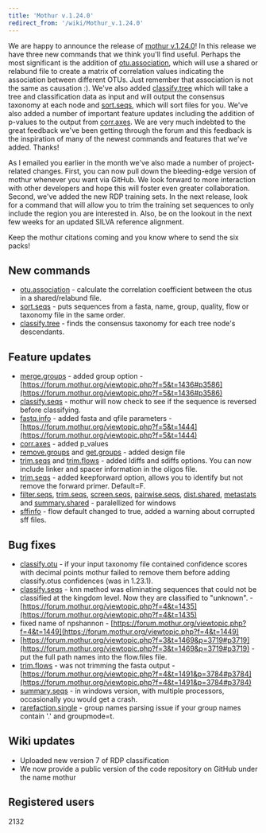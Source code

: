 ```yaml
---
title: 'Mothur v.1.24.0'
redirect_from: '/wiki/Mothur_v.1.24.0'
---
```

We are happy to announce the release of [mothur
v.1.24.0](mothur_v.1.24.0)! In this release we have three new
commands that we think you\'ll find useful. Perhaps the most significant
is the addition of [otu.association](otu.association), which
will use a shared or relabund file to create a matrix of correlation
values indicating the association between different OTUs. Just remember
that association is not the same as causation :). We\'ve also added
[classify.tree](classify.tree) which will take a tree and
classification data as input and will output the consensus taxonomy at
each node and [sort.seqs](sort.seqs), which will sort files
for you. We\'ve also added a number of important feature updates
including the addition of p-values to the output from
[corr.axes](corr.axes). We are very much indebted to the
great feedback we\'ve been getting through the forum and this feedback
is the inspiration of many of the newest commands and features that
we\'ve added. Thanks!

As I emailed you earlier in the month we\'ve also made a number of
project-related changes. First, you can now pull down the bleeding-edge
version of mothur whenever you want via GitHub. We look forward to more
interaction with other developers and hope this will foster even greater
collaboration. Second, we\'ve added the new RDP training sets. In the
next release, look for a command that will allow you to trim the
training set sequences to only include the region you are interested in.
Also, be on the lookout in the next few weeks for an updated SILVA
reference alignment.

Keep the mothur citations coming and you know where to send the six
packs!

## New commands

-   [otu.association](otu.association) - calculate the
    correlation coefficient between the otus in a shared/relabund file.
-   [sort.seqs](sort.seqs) - puts sequences from a fasta,
    name, group, quality, flow or taxonomy file in the same order.
-   [classify.tree](classify.tree) - finds the consensus
    taxonomy for each tree node\'s descendants.

## Feature updates

-   [merge.groups](merge.groups) - added group option -
    [https://forum.mothur.org/viewtopic.php?f=5&t=1436#p3586](https://forum.mothur.org/viewtopic.php?f=5&t=1436#p3586)
-   [classify.seqs](classify.seqs) - mothur will now check to
    see if the sequence is reversed before classifying.
-   [fastq.info](fastq.info) - added fasta and qfile
    parameters - [https://forum.mothur.org/viewtopic.php?f=5&t=1444](https://forum.mothur.org/viewtopic.php?f=5&t=1444)
-   [corr.axes](corr.axes) - added p\_values
-   [remove.groups](remove.groups) and
    [get.groups](get.groups) - added design file
-   [trim.seqs](trim.seqs) and
    [trim.flows](trim.flows) - added ldiffs and sdiffs
    options. You can now include linker and spacer information in the
    oligos file.
-   [trim.seqs](trim.seqs) - added keepforward option, allows
    you to identify but not remove the forward primer. Default=F.
-   [filter.seqs](filter.seqs),
    [trim.seqs](trim.seqs),
    [screen.seqs](screen.seqs),
    [pairwise.seqs](pairwise.seqs),
    [dist.shared](dist.shared),
    [metastats](metastats) and
    [summary.shared](summary.shared) - paralellized for
    windows
-   [sffinfo](sffinfo) - flow default changed to true, added
    a warning about corrupted sff files.

## Bug fixes

-   [classify.otu](classify.otu) - if your input taxonomy
    file contained confidence scores with decimal points mothur failed
    to remove them before adding classify.otus confidences (was in
    1.23.1).
-   [classify.seqs](classify.seqs) - knn method was
    eliminating sequences that could not be classified at the kingdom
    level. Now they are classified to \"unknown\". -
    [https://forum.mothur.org/viewtopic.php?f=4&t=1435](https://forum.mothur.org/viewtopic.php?f=4&t=1435)
-   fixed name of npshannon -
    [https://forum.mothur.org/viewtopic.php?f=4&t=1449](https://forum.mothur.org/viewtopic.php?f=4&t=1449)
-   [https://forum.mothur.org/viewtopic.php?f=3&t=1469&p=3719#p3719](https://forum.mothur.org/viewtopic.php?f=3&t=1469&p=3719#p3719) -
    put the full path names into the flow.files file.
-   [trim.flows](trim.flows) - was not trimming the fasta
    output -
    [https://forum.mothur.org/viewtopic.php?f=4&t=1491&p=3784#p3784](https://forum.mothur.org/viewtopic.php?f=4&t=1491&p=3784#p3784)
-   [summary.seqs](summary.seqs) - in windows version, with
    multiple processors, occasionally you would get a crash.
-   [rarefaction.single](rarefaction.single) - group names
    parsing issue if your group names contain \'.\' and groupmode=t.

## Wiki updates

-   Uploaded new version 7 of RDP classification
-   We now provide a public version of the code repository on GitHub
    under the name mothur

## Registered users

2132

